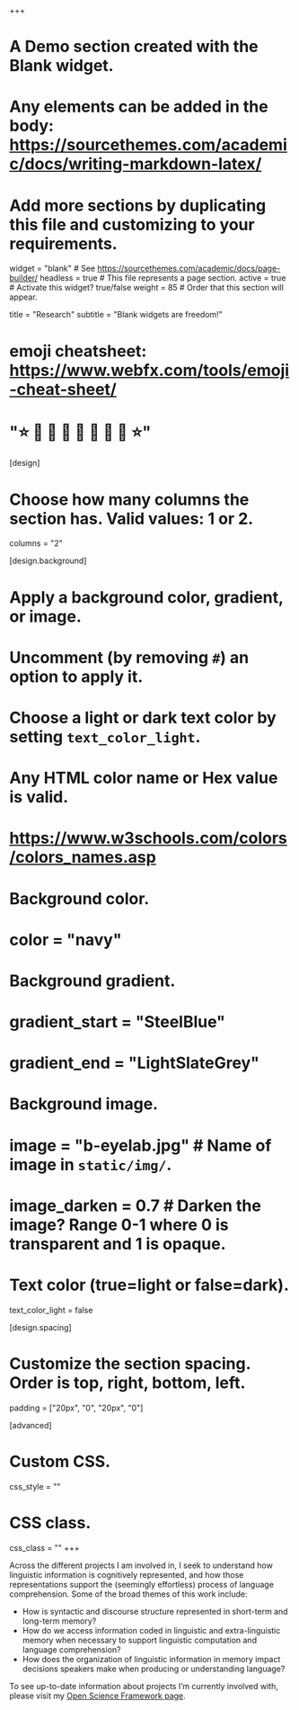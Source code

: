 +++
# A Demo section created with the Blank widget.
# Any elements can be added in the body: https://sourcethemes.com/academic/docs/writing-markdown-latex/
# Add more sections by duplicating this file and customizing to your requirements.

widget = "blank"  # See https://sourcethemes.com/academic/docs/page-builder/
headless = true  # This file represents a page section.
active = true  # Activate this widget? true/false
weight = 85  # Order that this section will appear.

title = "Research"
subtitle = "Blank widgets are freedom!"
# emoji cheatsheet: https://www.webfx.com/tools/emoji-cheat-sheet/
# ":star: :whale: :whale: :whale: :whale2:  :whale:  :whale:  :whale: :star:"

[design]
  # Choose how many columns the section has. Valid values: 1 or 2.
  columns = "2"

[design.background]
  # Apply a background color, gradient, or image.
  #   Uncomment (by removing `#`) an option to apply it.
  #   Choose a light or dark text color by setting `text_color_light`.
  #   Any HTML color name or Hex value is valid.
  # https://www.w3schools.com/colors/colors_names.asp

  # Background color.
  # color = "navy"
  
  # Background gradient.
  # gradient_start = "SteelBlue"
  # gradient_end = "LightSlateGrey"
  
  # Background image.
  # image = "b-eyelab.jpg"  # Name of image in `static/img/`.
  # image_darken = 0.7  # Darken the image? Range 0-1 where 0 is transparent and 1 is opaque.

  # Text color (true=light or false=dark).
  text_color_light = false

[design.spacing]
  # Customize the section spacing. Order is top, right, bottom, left.
  padding = ["20px", "0", "20px", "0"]

[advanced]
 # Custom CSS. 
 css_style = ""
 
 # CSS class.
 css_class = ""
+++

Across the different projects I am involved in, I seek to understand how linguistic information is cognitively represented, and how those representations support the (seemingly effortless) process of language comprehension. Some of the broad themes of this work include:

- How is syntactic and discourse structure represented in short-term and long-term memory?
- How do we access information coded in linguistic and extra-linguistic memory when necessary to support linguistic computation and language comprehension?
- How does the organization of linguistic information in memory impact decisions speakers make when producing or understanding language?

To see up-to-date information about projects I’m currently involved with, please visit my [Open Science Framework page](link). 